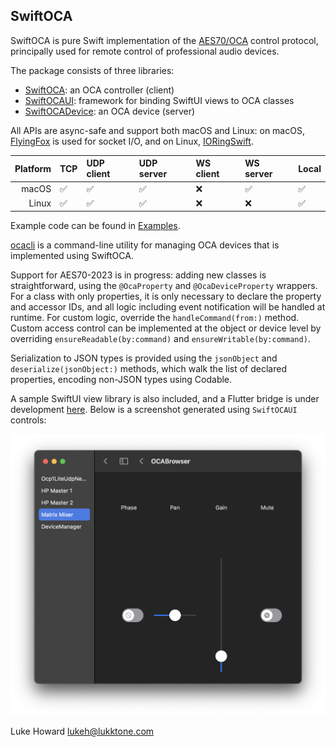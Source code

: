 SwiftOCA
--------

SwiftOCA is pure Swift implementation of the [AES70/OCA](https://ocaalliance.com/what-is-aes70/) control protocol, principally used for remote control of professional audio devices.

The package consists of three libraries:

* [SwiftOCA](Sources/SwiftOCA): an OCA controller (client)
* [SwiftOCAUI](Sources/SwiftOCAUI): framework for binding SwiftUI views to OCA classes
* [SwiftOCADevice](Sources/SwiftOCADevice): an OCA device (server)

All APIs are async-safe and support both macOS and Linux: on macOS, [FlyingFox](https://github.com/swhitty/FlyingFox) is used for socket I/O, and on Linux, [IORingSwift](https://github.com/PADL/IORingSwift).

| Platform | TCP | UDP client | UDP server | WS client | WS server | Local |
| -:       | :-  | :-         | :-         | :-        | :-        | :-    |
| macOS    | ✅  | ✅         | ✅         | ❌        | ✅        | ✅    |
| Linux    | ✅  | ✅         | ✅         | ❌        | ❌        | ✅    |

Example code can be found in [Examples](Examples).

[ocacli](https://github.com/PADL/ocacli) is a command-line utility for managing OCA devices that is implemented using SwiftOCA.

Support for AES70-2023 is in progress: adding new classes is straightforward, using the `@OcaProperty` and `@OcaDeviceProperty` wrappers. For a class with only properties, it is only necessary to declare the property and accessor IDs, and all logic including event notification will be handled at runtime. For custom logic, override the `handleCommand(from:)` method. Custom access control can be implemented at the object or device level by overriding `ensureReadable(by:command)` and `ensureWritable(by:command)`.

Serialization to JSON types is provided using the `jsonObject` and `deserialize(jsonObject:)` methods, which walk the list of declared properties, encoding non-JSON types using Codable. 

A sample SwiftUI view library is also included, and a Flutter bridge is under development [here](https://github.com/PADL/FlutterSwiftOCA). Below is a screenshot generated using `SwiftOCAUI` controls:

![OCABrowser](Documentation/OCABrowser.png)

Luke Howard <lukeh@lukktone.com>

